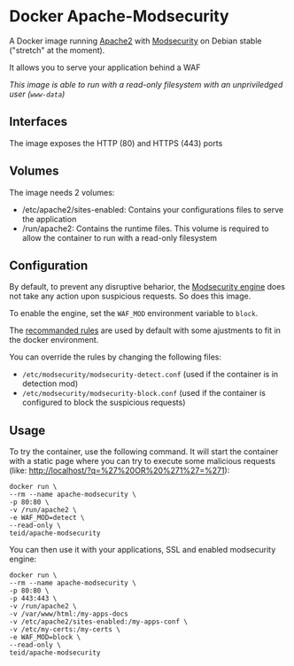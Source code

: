 Docker Apache-Modsecurity
===================

A Docker image running [Apache2](https://httpd.apache.org/) with [Modsecurity](https://www.modsecurity.org/) on Debian stable ("stretch" at the moment).

It allows you to serve your application behind a WAF

*This image is able to run with a read-only filesystem with an unpriviledged user (`www-data`)*

Interfaces
----------

The image exposes the HTTP (80) and HTTPS (443) ports

Volumes
----------------

The image needs 2 volumes:

* /etc/apache2/sites-enabled: Contains your configurations files to serve the application
* /run/apache2: Contains the runtime files. This volume is required to allow the container to run with a read-only filesystem

Configuration
----------------

By default, to prevent any disruptive beharior, the [Modsecurity engine](https://github.com/SpiderLabs/ModSecurity/wiki/Reference-Manual-%28v2.x%29#SecRuleEngine) does not take any action upon suspicious requests. So does this image.

To enable the engine, set the `WAF_MOD` environment variable to `block`.

The [recommanded rules](https://github.com/SpiderLabs/ModSecurity/wiki/Reference-Manual-%28v2.x%29#a-recommended-base-configuration) are used by default with some ajustments to fit in the docker environment.

You can override the rules by changing the following files:

* `/etc/modsecurity/modsecurity-detect.conf` (used if the container is in detection mod)
* `/etc/modsecurity/modsecurity-block.conf` (used if the container is configured to block the suspicious requests)

Usage
-----

To try the container, use the following command. It will start the container with a static page where you can try to execute some malicious requests (like: <http://localhost/?q=%27%20OR%20%271%27=%271>):

    docker run \
    --rm --name apache-modsecurity \
    -p 80:80 \
    -v /run/apache2 \
    -e WAF_MOD=detect \
    --read-only \
    teid/apache-modsecurity

You can then use it with your applications, SSL and enabled modsecurity engine:

    docker run \
    --rm --name apache-modsecurity \
    -p 80:80 \
    -p 443:443 \
    -v /run/apache2 \
    -v /var/www/html:/my-apps-docs
    -v /etc/apache2/sites-enabled:/my-apps-conf \
    -v /etc/my-certs:/my-certs \
    -e WAF_MOD=block \
    --read-only \
    teid/apache-modsecurity
